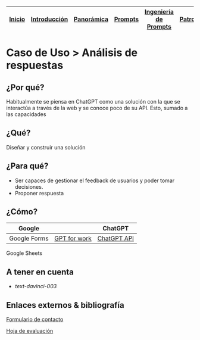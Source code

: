 <div align=right>

|[Inicio](/README.md)|[Introducción](/documentos/intro.md)|[Panorámica](/documentos/panorámica.md)|[Prompts](/prompts/README.md)|[Ingeniería de Prompts](/ingenieriaDePrompts/README.md)|[Patrones](/ingenieriaDePrompts/patrones/README.md)|[Casos de Uso](/casosDeUso/README.md)|
|-|-|-|-|-|-|-

</div>

# Caso de Uso > Análisis de respuestas

## ¿Por qué?

Habitualmente se piensa en ChatGPT como una solución con la que se interactúa a través de la web y se conoce poco de su API. Esto, sumado a las capacidades 

## ¿Qué?

Diseñar y construir una solución

## ¿Para qué?

- Ser capaces de gestionar el feedback de usuarios y poder tomar decisiones.
- Proponer respuesta

## ¿Cómo?

|Google| |ChatGPT|
|-|-|-|
Google Forms|[GPT for work](https://gptforwork.com/)|[ChatGPT API](https://platform.openai.com/)
Google Sheets

## A tener en cuenta

- *text-davinci-003*

## Enlaces externos & bibliografía


[Formulario de contacto](https://forms.gle/hcd2fanuWj4UQP898)

[Hoja de evaluación](https://docs.google.com/spreadsheets/d/17FOJtOcbeUVV5ijeMTaWumoP-bixfP8gZ1ErUeRo7Qs/edit?usp=sharing)

